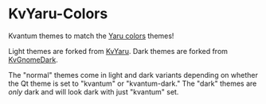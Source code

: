 # KvYaru-Colors
Kvantum themes to match the [Yaru colors](https://github.com/Jannomag/Yaru-Colors) themes!

Light themes are forked from [KvYaru](https://github.com/tsujan/Kvantum/tree/master/Kvantum/themes/kvthemes/KvYaru). Dark themes are forked from [KvGnomeDark](https://github.com/tsujan/Kvantum/tree/master/Kvantum/themes/kvthemes/KvGnomeDark).

The "normal" themes come in light and dark variants depending on whether the Qt theme is set to "kvantum" or "kvantum-dark." The "dark" themes are _only_ dark and will look dark with just "kvantum" set.